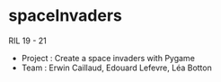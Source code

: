 # spaceInvaders

RIL 19 - 21
- Project : Create a space invaders with Pygame
- Team : Erwin Caillaud, Edouard Lefevre, Léa Botton

